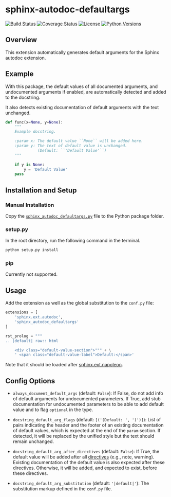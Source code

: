 # sphinx-autodoc-defaultargs

[![Build Status](https://github.com/zwang123/sphinx-autodoc-defaultargs/actions/workflows/python-package.yml/badge.svg)](https://github.com/zwang123/sphinx-autodoc-defaultargs/actions/workflows/python-package.yml)
[![Coverage Status](https://coveralls.io/repos/github/zwang123/sphinx-autodoc-defaultargs/badge.svg?branch=main)](https://coveralls.io/github/zwang123/sphinx-autodoc-defaultargs?branch=main)
[![License](https://img.shields.io/badge/license-MIT-green)](LICENSE)
[![Python Versions](https://img.shields.io/badge/python-3.5%20%7C%203.6%20%7C%203.7%20%7C%203.8%20%7C%203.9%20%7C%203.10-informational)](setup.cfg)

## Overview

This extension automatically generates default arguments for the Sphinx autodoc extension.

## Example

With this package, the default values of all documented arguments, and undocumented arguments if enabled,
are automatically detected and added to the docstring.

It also detects existing documentation of default arguments with the text unchanged.

```python
def func(x=None, y=None):
    """
    Example docstring.

    :param x: The default value ``None`` will be added here.
    :param y: The text of default value is unchanged.
              (Default: ``'Default Value'``)
    """

    if y is None:
        y = 'Default Value'
    pass
```

## Installation and Setup

### Manual Installation

Copy the [`sphinx_autodoc_defaultargs.py`](sphinx_autodoc_defaultargs.py) file to the Python package folder.

### setup.py

In the root directory, run the following command in the terminal.

```bash
python setup.py install
```

### pip

Currently not supported.

## Usage

Add the extension as well as the global substitution to the `conf.py` file:

```python
extensions = [
    'sphinx.ext.autodoc',
    'sphinx_autodoc_defaultargs'
]

rst_prolog = """
.. |default| raw:: html

    <div class="default-value-section">""" + \
    ' <span class="default-value-label">Default:</span>'
```

Note that it should be loaded after [sphinx.ext.napoleon](http://www.sphinx-doc.org/en/stable/ext/napoleon.html).

## Config Options

* `always_document_default_args` (default: `False`):
If False, do not add info of default arguments for undocumented parameters.
If True, add stub documentation for undocumented parameters
to be able to add default value and to flag `optional` in the type.

* `docstring_default_arg_flags` (default: `[('(Default: ', ')')]`):
List of pairs indicating the header and the footer of an existing documentation of default values,
which is expected at the end of the `param` section.
If detected, it will be replaced by the unified style but the text should remain unchanged.

* `docstring_default_arg_after_directives` (default: `False`):
If True, the default value will be added after all
[directives](https://www.sphinx-doc.org/en/master/usage/restructuredtext/directives.html)
(e.g., note, warning).
Existing documentation of the default value is also expected after these directives.
Otherwise, it will be added, and expected to exist, before these directives.

* `docstring_default_arg_substitution` (default: `'|default|'`):
The substitution markup defined in the `conf.py` file.
